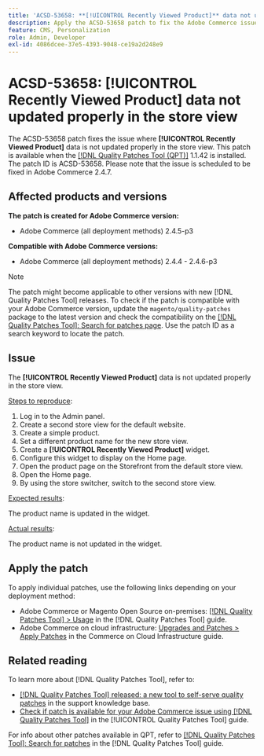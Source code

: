 ```yaml
---
title: 'ACSD-53658: **[!UICONTROL Recently Viewed Product]** data not updated properly in store view'
description: Apply the ACSD-53658 patch to fix the Adobe Commerce issue where **[!UICONTROL Recently Viewed Product]** data is not updated properly in the store view.
feature: CMS, Personalization
role: Admin, Developer
exl-id: 4086dcee-37e5-4393-9048-ce19a2d248e9
---
```

# ACSD-53658: **[!UICONTROL Recently Viewed Product]** data not updated properly in the store view

The ACSD-53658 patch fixes the issue where **[!UICONTROL Recently Viewed Product]** data is not updated properly in the store view. This patch is available when the [[!DNL Quality Patches Tool (QPT)]](https://experienceleague.adobe.com/en/docs/commerce-knowledge-base/kb/announcements/commerce-announcements/magento-quality-patches-released-new-tool-to-self-serve-quality-patches) 1.1.42 is installed. The patch ID is ACSD-53658. Please note that the issue is scheduled to be fixed in Adobe Commerce 2.4.7.

## Affected products and versions

**The patch is created for Adobe Commerce version:**

* Adobe Commerce (all deployment methods) 2.4.5-p3

**Compatible with Adobe Commerce versions:**

* Adobe Commerce (all deployment methods) 2.4.4 - 2.4.6-p3

>[!NOTE]
>
>The patch might become applicable to other versions with new [!DNL Quality Patches Tool] releases. To check if the patch is compatible with your Adobe Commerce version, update the `magento/quality-patches` package to the latest version and check the compatibility on the [[!DNL Quality Patches Tool]: Search for patches page](https://experienceleague.adobe.com/tools/commerce-quality-patches/index.html). Use the patch ID as a search keyword to locate the patch.

## Issue

The **[!UICONTROL Recently Viewed Product]** data is not updated properly in the store view.

<u>Steps to reproduce</u>:

1. Log in to the Admin panel.
1. Create a second store view for the default website.
1. Create a simple product.
1. Set a different product name for the new store view.
1. Create a **[!UICONTROL Recently Viewed Product]** widget.
1. Configure this widget to display on the Home page.
1. Open the product page on the Storefront from the default store view.
1. Open the Home page.
1. By using the store switcher, switch to the second store view.

<u>Expected results</u>:

The product name is updated in the widget.

<u>Actual results</u>:

The product name is not updated in the widget.

## Apply the patch

To apply individual patches, use the following links depending on your deployment method:

* Adobe Commerce or Magento Open Source on-premises: [[!DNL Quality Patches Tool] > Usage](https://experienceleague.adobe.com/docs/commerce-operations/tools/quality-patches-tool/usage.html) in the [!DNL Quality Patches Tool] guide.
* Adobe Commerce on cloud infrastructure: [Upgrades and Patches > Apply Patches](https://experienceleague.adobe.com/docs/commerce-cloud-service/user-guide/develop/upgrade/apply-patches.html) in the Commerce on Cloud Infrastructure guide.

## Related reading

To learn more about [!DNL Quality Patches Tool], refer to:

* [[!DNL Quality Patches Tool] released: a new tool to self-serve quality patches](https://experienceleague.adobe.com/en/docs/commerce-knowledge-base/kb/announcements/commerce-announcements/magento-quality-patches-released-new-tool-to-self-serve-quality-patches) in the support knowledge base.
* [Check if patch is available for your Adobe Commerce issue using [!DNL Quality Patches Tool]](/help/tools/quality-patches-tool/patches-available-in-qpt/check-patch-for-magento-issue-with-magento-quality-patches.md) in the [!UICONTROL Quality Patches Tool] guide.


For info about other patches available in QPT, refer to [[!DNL Quality Patches Tool]: Search for patches](https://experienceleague.adobe.com/tools/commerce-quality-patches/index.html) in the [!DNL Quality Patches Tool] guide.
